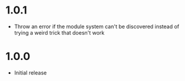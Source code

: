 
# 1.0.1
- Throw an error if the module system can't be discovered instead of trying a weird trick that doesn't work

# 1.0.0
- Initial release
